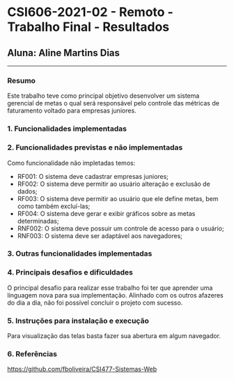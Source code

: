 # **CSI606-2021-02 - Remoto - Trabalho Final - Resultados**

## Aluna: Aline Martins Dias 

--------------

<!-- Este documento tem como objetivo apresentar o projeto desenvolvido, considerando o que foi definido na proposta e o produto final. -->

### Resumo

  Este trabalho teve como  principal objetivo  desenvolver um sistema gerencial de metas  o qual será responsável pelo controle das métricas de faturamento voltado para empresas juniores.

### 1. Funcionalidades implementadas
<!-- Descrever as funcionalidades que eram previstas e foram implementas. -->
  
### 2. Funcionalidades previstas e não implementadas
Como funcionalidade não impletadas temos: 

- RF001: O sistema deve cadastrar empresas juniores;
- RF002: O sistema deve permitir ao usuário alteração e exclusão de dados;
- RF003: O sistema deve permitir ao usuário que ele define metas, bem como também excluí-las;
- RF004: O sistema deve gerar e exibir gráficos sobre as metas determinadas;
- RNF002: O sistema deve possuir um controle de acesso para o usuário;
- RNF003: O sistema deve ser adaptável aos navegadores;

### 3. Outras funcionalidades implementadas
<!-- Descrever as funcionalidades implementas além daquelas que foram previstas, caso se aplique.  -->

### 4. Principais desafios e dificuldades
O principal desafio para realizar esse trabalho foi ter que aprender uma linguagem nova para sua implementação. Alinhado com os outros afazeres do dia a dia,  não foi possível concluir o projeto com sucesso.  
### 5. Instruções para instalação e execução
Para visualização das telas basta fazer sua abertura em algum navegador. 
### 6. Referências
<!-- Referências podem ser incluídas, caso necessário. Utilize o padrão ABNT. -->
https://github.com/fboliveira/CSI477-Sistemas-Web